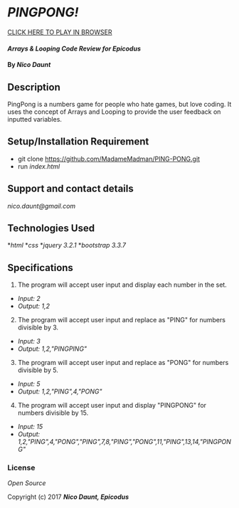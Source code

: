 # _PINGPONG!_

[CLICK HERE TO PLAY IN BROWSER](https://madamemadman.github.io/ping-pong/)

#### _Arrays & Looping Code Review for Epicodus_

#### By _**Nico Daunt**_

## Description

PingPong is a numbers game for people who hate games, but love coding. It uses the concept of Arrays and Looping to provide the user feedback on inputted variables.

## Setup/Installation Requirement

* git clone https://github.com/MadameMadman/PING-PONG.git
* run _index.html_


## Support and contact details

_nico.daunt@gmail.com_

## Technologies Used

*_html_
*_css_
*_jquery 3.2.1_
*_bootstrap 3.3.7_

## Specifications

1. The program will accept user input and display each number in the set.
  * _Input: 2_
  * _Output: 1,2_

2. The program will accept user input and replace as "PING" for numbers divisible by 3.
  * _Input: 3_
  * _Output: 1,2,"PINGPING"_

3. The program will accept user input and replace as "PONG" for numbers divisible by 5.
  * _Input: 5_
  * _Output: 1,2,"PING",4,"PONG"_

4. The program will accept user input and display "PINGPONG" for numbers divisible by 15.
  * _Input: 15_
  * _Output: 1,2,"PING",4,"PONG","PING",7,8,"PING","PONG",11,"PING",13,14,"PINGPONG"_

### License

*Open Source*

Copyright (c) 2017 **_Nico Daunt, Epicodus_**
